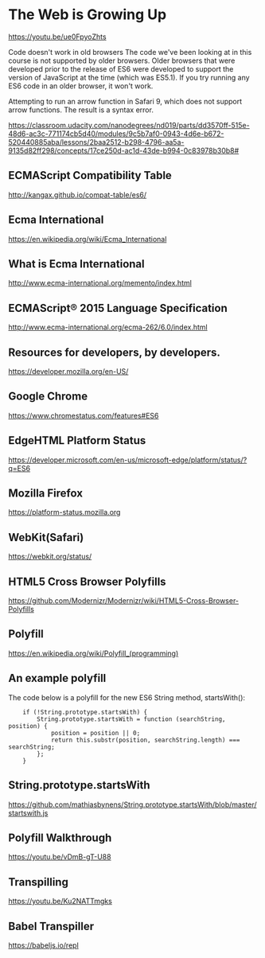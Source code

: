 # The Web is Growing Up
https://youtu.be/ue0FpyoZhts


Code doesn't work in old browsers
The code we've been looking at in this course is not supported by older browsers. Older browsers that were developed prior to the release of ES6 were developed to support the version of JavaScript at the time (which was ES5.1). If you try running any ES6 code in an older browser, it won't work.

Attempting to run an arrow function in Safari 9, which does not support arrow functions. The result is a syntax error.

https://classroom.udacity.com/nanodegrees/nd019/parts/dd3570ff-515e-48d6-ac3c-771174cb5d40/modules/9c5b7af0-0943-4d6e-b672-520440885aba/lessons/2baa2512-b298-4796-aa5a-9135d82ff298/concepts/17ce250d-ac1d-43de-b994-0c83978b30b8#

## ECMAScript Compatibility Table
http://kangax.github.io/compat-table/es6/

## Ecma International
https://en.wikipedia.org/wiki/Ecma_International

## What is Ecma International
http://www.ecma-international.org/memento/index.html

## ECMAScript® 2015 Language Specification
http://www.ecma-international.org/ecma-262/6.0/index.html

## Resources for developers, by developers.
https://developer.mozilla.org/en-US/

## Google Chrome
https://www.chromestatus.com/features#ES6

## EdgeHTML Platform Status
https://developer.microsoft.com/en-us/microsoft-edge/platform/status/?q=ES6

## Mozilla Firefox 
https://platform-status.mozilla.org

## WebKit(Safari)
https://webkit.org/status/

## HTML5 Cross Browser Polyfills
https://github.com/Modernizr/Modernizr/wiki/HTML5-Cross-Browser-Polyfills

## Polyfill
https://en.wikipedia.org/wiki/Polyfill_(programming)

## An example polyfill
The code below is a polyfill for the new ES6 String method, startsWith():

        if (!String.prototype.startsWith) {
            String.prototype.startsWith = function (searchString, position) {
                position = position || 0;
                return this.substr(position, searchString.length) === searchString;
            };
        }

## String.prototype.startsWith
https://github.com/mathiasbynens/String.prototype.startsWith/blob/master/startswith.js

## Polyfill Walkthrough
https://youtu.be/vDmB-gT-U88

## Transpilling
https://youtu.be/Ku2NATTmgks

## Babel Transpiller
https://babeljs.io/repl

